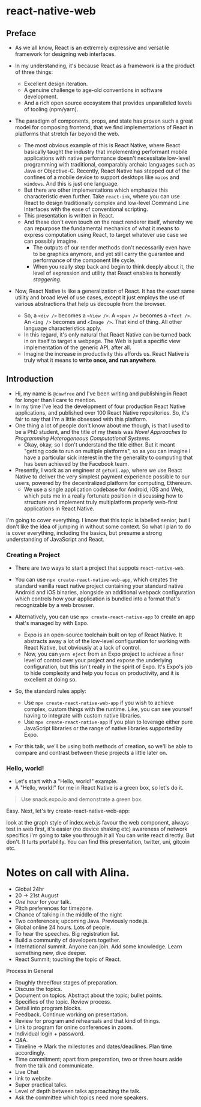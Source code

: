 # react-native-web

## Preface

  - As we all know, React is an extremely expressive and versatile framework for designing web interfaces.
  - In my understanding, it's because React as a framework is a the product of three things:
    - Excellent design iteration.
    - A genuine challenge to age-old conventions in software development.
    - And a rich open source ecosystem that provides unparalleled levels of tooling (npm/yarn).
  - The paradigm of components, props, and state has proven such a great model for composing frontend, that we find implementations of React in platforms that stretch far beyond the web.
    - The most obvious example of this is React Native, where React basically taught the industry that implementing performant mobile applications with native performance doesn't necessitate low-level programming with traditional, comparably archaic languages such as Java or Objective-C. Recently, React Native has stepped out of the confines of a mobile device to support desktops like `macos` and `windows`. And this is just one language.
    - But there are other implementations which emphasize this characteristic even further. Take `react-ink`, where you can use React to design traditionally complex and low-level Command Line Interfaces with the ease of conventional scripting.
    - This presentation is written in React.
    - And these don't even touch on the react renderer itself, whereby we can repurpose the fundamental mechanics of what it means to express computation using React, to target whatever use case we can possibly imagine.
      - The outputs of our render methods don't necessarily even have to be graphics anymore, and yet still carry the guarantee and performance of the component life cycle.
      - When you really step back and begin to think deeply about it, the level of expression and utility that React enables is honestly _staggering_.

  - Now, React Native is like a generalization of React. It has the exact same utility and broad level of use cases, except it just employs the use of various abstractions that help us decouple from the browser.
    - So, a `<div />` becomes a `<View />`. A `<span />` becomes a `<Text />`. An `<img />` becomes and `<Image />`. That kind of thing. All other language characteristics apply.
    - In this regard, it's only natural that React Native can be turned back in on itself to target a webpage. The Web is just a specific view implementation of the generic API, after all.
    - Imagine the increase in productivity this affords us. React Native is truly what it means to **write once, and run anywhere**.

## Introduction

  - Hi, my name is `@cawfree` and I've been writing and publishing in React for longer than I care to mention.
  - In my time I've lead the development of four production React Native applications, and published over 100 React Native repositories. So, it's fair to say that I'm a little obsessed with this platform.
  - One thing a lot of people don't know about me though, is that I used to be a PhD student, and the title of my thesis was _Novel Approaches to Programming Heterogeneous Computational Systems_.
    - Okay, okay, so I don't understand the title either. But it meant "getting code to run on multiple platforms", so as you can imagine I have a particular sick interest in the the generality to computing that has been achieved by the Facebook team.
  - Presently, I work as an engineer at `getuni.app`, where we use React Native to deliver the very simplest payment experience possible to our users, powered by the decentralized platform for computing, Ethereum.
    - We use a single application codebase for Android, iOS and Web, which puts me in a really fortunate position in discussing how to structure and implement truly multiplatform properly web-first applications in React Native.


I'm going to cover everything. I know that this topic is labelled senior, but I don't like the idea of jumping in without some context. So what I plan to do is cover everything, including the basics, but presume a strong understanding of JavaScript and React.

### Creating a Project
  - There are two ways to start a project that suppots `react-native-web`.
  - You can use `npx create-react-native-web-app`, which creates the standard vanilla react native project containing your standard native Android and iOS binaries, alongside an additional webpack configuration which controls how your application is bundled into a format that's recognizable by a web browser.
  - Alternatively, you can use `npx create-react-native-app` to create an app that's managed by with Expo.
    - Expo is an open-source toolchain built on top of React Native. It abstracts away a lot of the low-level configuration for working with React Native, but obviously at a lack of control.
    - Now, you can `yarn eject` from an Expo project to achieve a finer level of control over your project and expose the underlying configuration, but this isn't really in the spirit of Expo. It's Expo's job to hide complexity and help you focus on productivity, and it is excellent at doing so.

  - So, the standard rules apply:
    - Use `npx create-react-native-web-app` if you wish to achieve complex, custom things with the runtime. Like, you can see yourself having to integrate with custom native libraries.
    - Use `npx create-react-native-app` if you plan to leverage either pure JavaScript libraries or the range of native libraries supported by Expo.
  - For this talk, we'll be using both methods of creation, so we'll be able to compare and contrast between these projects a little later on.

### Hello, world!

  - Let's start with a "Hello, world!" example.
  - A "Hello, world!" for me in React Native is a green box, so let's do it.

> Use snack.expo.io and demonstrate a green box.

Easy. Next, let's try create-react-native-web-app:

look at the graph
style of index.web.js
favour the web component, always test in web first, it's easier (no device shaking etc)
awareness of network specifics
i'm going to take you through it all
You can write react directly. But don't. It turts portability.
You can find this presentation, twitter, uni, gitcoin etc.

# Notes on call with Alina.
  - Global 24hr
  - 20 -> 21st August
  - _One hour_ for your talk.
  - Pitch preferences for timezone.
  - Chance of talking in the middle of the night
  - Two conferences; upcoming Java. Previously node.js.
  - Global online 24 hours. Lots of people.
  - To hear the speeches. Big registration list.
  - Build a community of developers together.
  - International summit. Anyone can join. Add some knowledge. Learn something new, dive deeper.
  - React Summit; touching the topic of React.

Process in General
  - Roughly three/four stages of preparation.
  - Discuss the topics.
  - Document on topics. Abstract about the topic; bullet points.
  - Specifics of the topic. Review process.
  - Detail into program blocks.
  - Feedback. Continue working on presentation.
  - Review for program and rehearsals and that kind of things.
  - Link to program for onine conferences in zoom.
  - Individual login + password.
  - Q&A.
  - Timeline -> Mark the milestones and dates/deadlines. Plan time accordingly.
  - Time commitment; apart from preparation, two or three hours aside from the talk and communicate.
  - Live Chat
  - link to website
  - Super practical talks.
  - Level of depth between talks approaching the talk.
  - Ask the committee which topics need more speakers.
